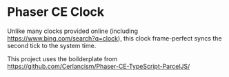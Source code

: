 # Phaser CE Clock

Unlike many clocks provided online (including <https://www.bing.com/search?q=clock>), this clock frame-perfect syncs the second tick to the system time. 

This project uses the boilderplate from <https://github.com/Cerlancism/Phaser-CE-TypeScript-ParcelJS/> 
